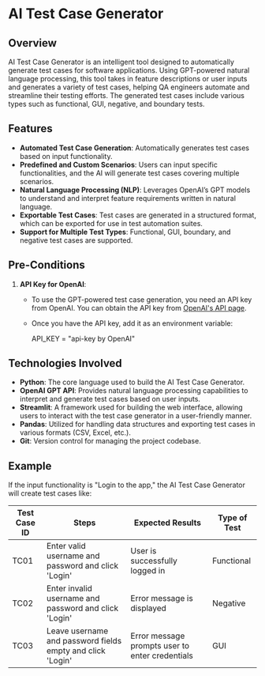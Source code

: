 # AI Test Case Generator

## Overview
AI Test Case Generator is an intelligent tool designed to automatically generate test cases for software applications. Using GPT-powered natural language processing, this tool takes in feature descriptions or user inputs and generates a variety of test cases, helping QA engineers automate and streamline their testing efforts. The generated test cases include various types such as functional, GUI, negative, and boundary tests.

## Features
- **Automated Test Case Generation**: Automatically generates test cases based on input functionality.
- **Predefined and Custom Scenarios**: Users can input specific functionalities, and the AI will generate test cases covering multiple scenarios.
- **Natural Language Processing (NLP)**: Leverages OpenAI’s GPT models to understand and interpret feature requirements written in natural language.
- **Exportable Test Cases**: Test cases are generated in a structured format, which can be exported for use in test automation suites.
- **Support for Multiple Test Types**: Functional, GUI, boundary, and negative test cases are supported.
  
## Pre-Conditions
1. **API Key for OpenAI**: 
   - To use the GPT-powered test case generation, you need an API key from OpenAI. You can obtain the API key from [OpenAI's API page](https://platform.openai.com/signup).
   - Once you have the API key, add it as an environment variable:
     
      API_KEY = "api-key by OpenAI"
     

## Technologies Involved
- **Python**: The core language used to build the AI Test Case Generator.
- **OpenAI GPT API**: Provides natural language processing capabilities to interpret and generate test cases based on user inputs.
- **Streamlit**: A framework used for building the web interface, allowing users to interact with the test case generator in a user-friendly manner.
- **Pandas**: Utilized for handling data structures and exporting test cases in various formats (CSV, Excel, etc.).
- **Git**: Version control for managing the project codebase.


## Example
If the input functionality is "Login to the app," the AI Test Case Generator will create test cases like:

| Test Case ID | Steps                                                         | Expected Results                             | Type of Test |
|--------------|---------------------------------------------------------------|----------------------------------------------|--------------|
| TC01         | Enter valid username and password and click 'Login'           | User is successfully logged in               | Functional   |
| TC02         | Enter invalid username and password and click 'Login'         | Error message is displayed                   | Negative     |
| TC03         | Leave username and password fields empty and click 'Login'    | Error message prompts user to enter credentials | GUI          |



